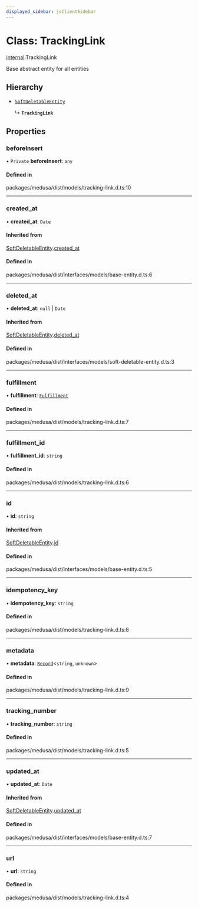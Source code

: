 ```yaml
---
displayed_sidebar: jsClientSidebar
---
```


# Class: TrackingLink

[internal](../modules/internal-3.md).TrackingLink

Base abstract entity for all entities

## Hierarchy

- [`SoftDeletableEntity`](internal-1.SoftDeletableEntity.md)

  ↳ **`TrackingLink`**

## Properties

### beforeInsert

• `Private` **beforeInsert**: `any`

#### Defined in

packages/medusa/dist/models/tracking-link.d.ts:10

___

### created\_at

• **created\_at**: `Date`

#### Inherited from

[SoftDeletableEntity](internal-1.SoftDeletableEntity.md).[created_at](internal-1.SoftDeletableEntity.md#created_at)

#### Defined in

packages/medusa/dist/interfaces/models/base-entity.d.ts:6

___

### deleted\_at

• **deleted\_at**: ``null`` \| `Date`

#### Inherited from

[SoftDeletableEntity](internal-1.SoftDeletableEntity.md).[deleted_at](internal-1.SoftDeletableEntity.md#deleted_at)

#### Defined in

packages/medusa/dist/interfaces/models/soft-deletable-entity.d.ts:3

___

### fulfillment

• **fulfillment**: [`Fulfillment`](internal-3.Fulfillment.md)

#### Defined in

packages/medusa/dist/models/tracking-link.d.ts:7

___

### fulfillment\_id

• **fulfillment\_id**: `string`

#### Defined in

packages/medusa/dist/models/tracking-link.d.ts:6

___

### id

• **id**: `string`

#### Inherited from

[SoftDeletableEntity](internal-1.SoftDeletableEntity.md).[id](internal-1.SoftDeletableEntity.md#id)

#### Defined in

packages/medusa/dist/interfaces/models/base-entity.d.ts:5

___

### idempotency\_key

• **idempotency\_key**: `string`

#### Defined in

packages/medusa/dist/models/tracking-link.d.ts:8

___

### metadata

• **metadata**: [`Record`](../modules/internal.md#record)<`string`, `unknown`\>

#### Defined in

packages/medusa/dist/models/tracking-link.d.ts:9

___

### tracking\_number

• **tracking\_number**: `string`

#### Defined in

packages/medusa/dist/models/tracking-link.d.ts:5

___

### updated\_at

• **updated\_at**: `Date`

#### Inherited from

[SoftDeletableEntity](internal-1.SoftDeletableEntity.md).[updated_at](internal-1.SoftDeletableEntity.md#updated_at)

#### Defined in

packages/medusa/dist/interfaces/models/base-entity.d.ts:7

___

### url

• **url**: `string`

#### Defined in

packages/medusa/dist/models/tracking-link.d.ts:4
